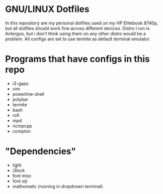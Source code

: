 # GNU/LINUX Dotfiles

In this repository are my personal dotfiles used un my HP Elitebook 8740p, but all dotfiles should work fine across different devices. Distro I run is Antergos, but i don't think using them on any other distro would be a problem. All configs are set to use termite as default terminal emulator.

# Programs that have configs in this repo
+ i3-gaps
+ vim
+ powerline-shell
+ polybar
+ termite
+ bash
+ rofi
+ mpd
+ ncmpcpp
+ compton

# "Dependencies"
+ light
+ i3lock
+ font misc
+ font siji
+ mathomatic (running in dropdrown terminal)
